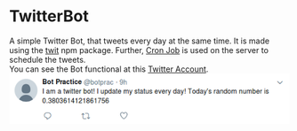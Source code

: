 # TwitterBot

A simple Twitter Bot, that tweets every day at the same time. It is made using the [twit](https://www.npmjs.com/package/twit) npm package. Further, [Cron Job](https://code.tutsplus.com/tutorials/scheduling-tasks-with-cron-jobs--net-8800) is used on the server to schedule the tweets. \
You can see the Bot functional at this [Twitter Account](https://twitter.com/botprac).
![ss1](https://raw.githubusercontent.com/kunal-mohta/TwitterBot/master/screenshots/ss1.png)

